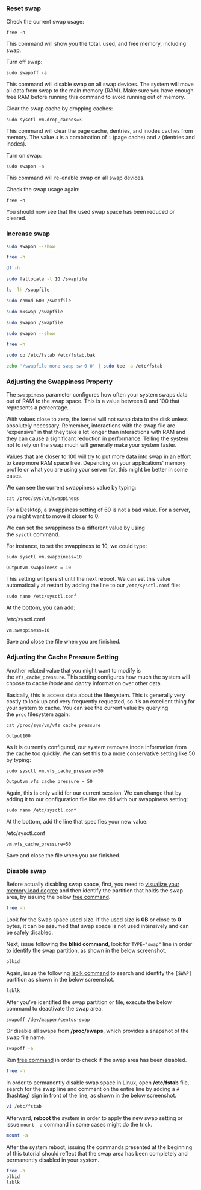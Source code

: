 ### Reset swap

Check the current swap usage:

```
free -h
```

This command will show you the total, used, and free memory, including swap.

Turn off swap:

```
sudo swapoff -a
```

This command will disable swap on all swap devices. The system will move all data from swap to the main memory (RAM). Make sure you have enough free RAM before running this command to avoid running out of memory.

Clear the swap cache by dropping caches:

```
sudo sysctl vm.drop_caches=3
```

This command will clear the page cache, dentries, and inodes caches from memory. The value `3` is a combination of `1` (page cache) and `2` (dentries and inodes).

Turn on swap:

```
sudo swapon -a
```

This command will re-enable swap on all swap devices.

Check the swap usage again:

```
free -h
```

You should now see that the used swap space has been reduced or cleared.

### Increase swap

```bash
sudo swapon --show

free -h

df -h

sudo fallocate -l 1G /swapfile

ls -lh /swapfile

sudo chmod 600 /swapfile

sudo mkswap /swapfile

sudo swapon /swapfile

sudo swapon --show

free -h

sudo cp /etc/fstab /etc/fstab.bak

echo '/swapfile none swap sw 0 0' | sudo tee -a /etc/fstab

```

### Adjusting the Swappiness Property

The `swappiness` parameter configures how often your system swaps data out of RAM to the swap space. This is a value between 0 and 100 that represents a percentage.

With values close to zero, the kernel will not swap data to the disk unless absolutely necessary. Remember, interactions with the swap file are “expensive” in that they take a lot longer than interactions with RAM and they can cause a significant reduction in performance. Telling the system not to rely on the swap much will generally make your system faster.

Values that are closer to 100 will try to put more data into swap in an effort to keep more RAM space free. Depending on your applications’ memory profile or what you are using your server for, this might be better in some cases.

We can see the current swappiness value by typing:

```
cat /proc/sys/vm/swappiness
```

For a Desktop, a swappiness setting of 60 is not a bad value. For a server, you might want to move it closer to 0.

We can set the swappiness to a different value by using the `sysctl` command.

For instance, to set the swappiness to 10, we could type:

```
sudo sysctl vm.swappiness=10
```

```
Outputvm.swappiness = 10
```

This setting will persist until the next reboot. We can set this value automatically at restart by adding the line to our `/etc/sysctl.conf` file:

```
sudo nano /etc/sysctl.conf
```

At the bottom, you can add:

/etc/sysctl.conf

```
vm.swappiness=10
```

Save and close the file when you are finished.

### Adjusting the Cache Pressure Setting

Another related value that you might want to modify is the `vfs_cache_pressure`. This setting configures how much the system will choose to cache _inode_ and _dentry_ information over other data.

Basically, this is access data about the filesystem. This is generally very costly to look up and very frequently requested, so it’s an excellent thing for your system to cache. You can see the current value by querying the `proc` filesystem again:

```
cat /proc/sys/vm/vfs_cache_pressure
```

```
Output100
```

As it is currently configured, our system removes inode information from the cache too quickly. We can set this to a more conservative setting like 50 by typing:

```
sudo sysctl vm.vfs_cache_pressure=50
```

```
Outputvm.vfs_cache_pressure = 50
```

Again, this is only valid for our current session. We can change that by adding it to our configuration file like we did with our swappiness setting:

```
sudo nano /etc/sysctl.conf
```

At the bottom, add the line that specifies your new value:

/etc/sysctl.conf

```
vm.vfs_cache_pressure=50
```

Save and close the file when you are finished.

### Disable swap

Before actually disabling swap space, first, you need to [visualize your memory load degree](https://www.tecmint.com/find-linux-processes-memory-ram-cpu-usage/) and then identify the partition that holds the swap area, by issuing the below [free command](https://www.tecmint.com/check-memory-usage-in-linux/).

```bash
free -h 
```

Look for the Swap space used size. If the used size is **0B** or close to **0** bytes, it can be assumed that swap space is not used intensively and can be safely disabled.

Next, issue following the **blkid command**, look for `TYPE="swap"` line in order to identify the swap partition, as shown in the below screenshot.

```bash
blkid 
```

Again, issue the following [lsblk command](https://www.tecmint.com/commands-to-collect-system-and-hardware-information-in-linux/) to search and identify the `[SWAP]` partition as shown in the below screenshot.

```bash
lsblk
```

After you’ve identified the swap partition or file, execute the below command to deactivate the swap area.

```bash
swapoff /dev/mapper/centos-swap  
```

Or disable all swaps from **/proc/swaps**, which provides a snapshot of the swap file name.

```bash
swapoff -a 
```

Run [free command](https://www.tecmint.com/check-memory-usage-in-linux/) in order to check if the swap area has been disabled.

```bash
free -h
```

In order to permanently disable swap space in Linux, open **/etc/fstab** file, search for the swap line and comment on the entire line by adding a `#` (hashtag) sign in front of the line, as shown in the below screenshot.

```bash
vi /etc/fstab
```

Afterward, **reboot** the system in order to apply the new swap setting or issue `mount -a` command in some cases might do the trick.

```bash
mount -a
```

After the system reboot, issuing the commands presented at the beginning of this tutorial should reflect that the swap area has been completely and permanently disabled in your system.

```bash
free -h
blkid 
lsblk 
```